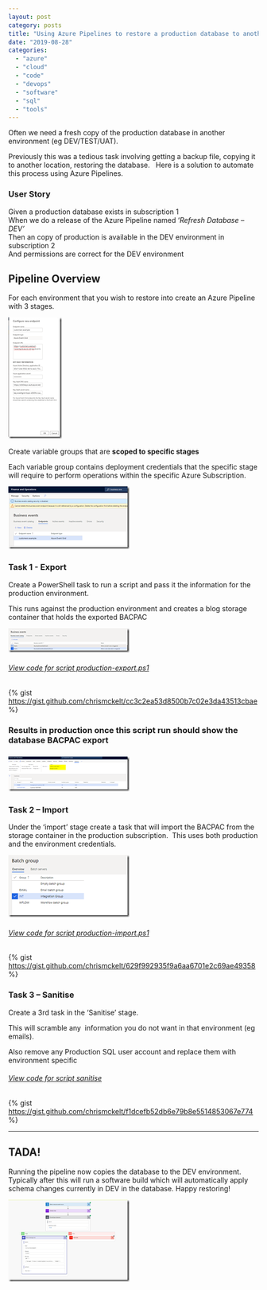 ```yaml
---
layout: post
category: posts
title: "Using Azure Pipelines to restore a production database to another environment"
date: "2019-08-28"
categories: 
  - "azure"
  - "cloud"
  - "code"
  - "devops"
  - "software"
  - "sql"
  - "tools"
---
```


Often we need a fresh copy of the production database in another environment (eg DEV/TEST/UAT). 

Previously this was a tedious task involving getting a backup file, copying it to another location, restoring the database.   Here is a solution to automate this process using Azure Pipelines.

### User Story

Given a production database exists in subscription 1  
When we do a release of the Azure Pipeline named ‘_Refresh Database – DEV’_  
Then an copy of production is available in the DEV environment in subscription 2  
And permissions are correct for the DEV environment

## Pipeline Overview

For each environment that you wish to restore into create an Azure Pipeline with 3 stages.

[![image](images/image_thumb-7.png "image")](https://raw.githubusercontent.com/chrismckelt/chrismckelt.github.io/master/_posts/posts/images2019/08/image-7.png)

Create variable groups that are **scoped to specific stages**

Each variable group contains deployment credentials that the specific stage will require to perform operations within the specific Azure Subscription.

[![image](images/image_thumb-8.png "image")](https://raw.githubusercontent.com/chrismckelt/chrismckelt.github.io/master/_posts/posts/images2019/08/image-8.png)

### Task 1 - Export

Create a PowerShell task to run a script and pass it the information for the production environment.

This runs against the production environment and creates a blog storage container that holds the exported BACPAC

[![image](images/image_thumb-9.png "image")](https://raw.githubusercontent.com/chrismckelt/chrismckelt.github.io/master/_posts/posts/images2019/08/image-9.png)

###### [View code for script production-export.ps1](https://gist.github.com/chrismckelt/cc3c2ea53d8500b7c02e3da43513cbae)

{% gist https://gist.github.com/chrismckelt/cc3c2ea53d8500b7c02e3da43513cbae %}

<script src="https://gist.github.com/chrismckelt/cc3c2ea53d8500b7c02e3da43513cbae.js"></script>

### Results in production once this script run should show the database BACPAC export

### [![image](images/image_thumb-10.png "image")](https://raw.githubusercontent.com/chrismckelt/chrismckelt.github.io/master/_posts/posts/images2019/08/image-10.png)

### Task 2 – Import

Under the ‘import’ stage create a task that will import the BACPAC from the storage container in the production subscription.  This uses both production and the environment credentials.

[![image](images/image_thumb-11.png "image")](https://raw.githubusercontent.com/chrismckelt/chrismckelt.github.io/master/_posts/posts/images2019/08/image-11.png)

###### [View code for script production-import.ps1](https://gist.github.com/chrismckelt/629f992935f9a6aa6701e2c69ae49358)

{% gist https://gist.github.com/chrismckelt/629f992935f9a6aa6701e2c69ae49358 %}

<script src="https://gist.github.com/chrismckelt/629f992935f9a6aa6701e2c69ae49358.js"></script>

### Task 3 – Sanitise

Create a 3rd task in the ‘Sanitise’ stage. 

This will scramble any  information you do not want in that environment (eg emails).

Also remove any Production SQL user account and replace them with environment specific

###### [View code for script sanitise](https://gist.github.com/chrismckelt/f1dcefb52db6e79b8e5514853067e774)

{% gist https://gist.github.com/chrismckelt/f1dcefb52db6e79b8e5514853067e774 %}

<script src="https://gist.github.com/chrismckelt/f1dcefb52db6e79b8e5514853067e774.js"></script>

* * *

## TADA!

Running the pipeline now copies the database to the DEV environment. Typically after this will run a software build which will automatically apply schema changes currently in DEV in the database. Happy restoring!

[![image](images/image_thumb-13.png "image")](https://raw.githubusercontent.com/chrismckelt/chrismckelt.github.io/master/_posts/posts/images2019/08/image-13.png)
